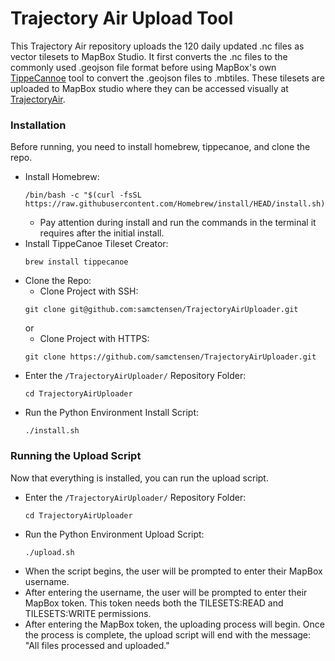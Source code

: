 # Trajectory Air Upload Tool
This Trajectory Air repository uploads the 120 daily updated .nc files as vector tilesets to MapBox Studio. It first converts the .nc files to the commonly used .geojson file format before using MapBox's own [TippeCannoe](https://github.com/mapbox/tippecanoe) tool to convert the .geojson files to .mbtiles. These tilesets are uploaded to MapBox studio where they can be accessed visually at [TrajectoryAir](https://trajectory-air.vercel.app/).

### Installation
Before running, you need to install homebrew, tippecanoe, and clone the repo.
* Install Homebrew:
    ```
    /bin/bash -c "$(curl -fsSL https://raw.githubusercontent.com/Homebrew/install/HEAD/install.sh)"
    ```
  * Pay attention during install and run the commands in the terminal it requires after the initial install.
* Install TippeCanoe Tileset Creator:
    ```
    brew install tippecanoe
    ```
* Clone the Repo:
    * Clone Project with SSH:
    ```
    git clone git@github.com:samctensen/TrajectoryAirUploader.git
    ```
    or
    * Clone Project with HTTPS:
    ```
    git clone https://github.com/samctensen/TrajectoryAirUploader.git
    ```
* Enter the ```/TrajectoryAirUploader/``` Repository Folder:
    ```
    cd TrajectoryAirUploader
    ```
* Run the Python Environment Install Script:
  ```
  ./install.sh
  ```

### Running the Upload Script
Now that everything is installed, you can run the upload script.
* Enter the ```/TrajectoryAirUploader/``` Repository Folder:
    ```
    cd TrajectoryAirUploader
    ```
* Run the Python Environment Upload Script:
  ```
  ./upload.sh
  ```
* When the script begins, the user will be prompted to enter their MapBox username.
* After entering the username, the user will be prompted to enter their MapBox token. This token needs both the TILESETS:READ and TILESETS:WRITE permissions.
* After entering the MapBox token, the uploading process will begin. Once the process is complete, the upload script will end with the message:
"All files processed and uploaded."
